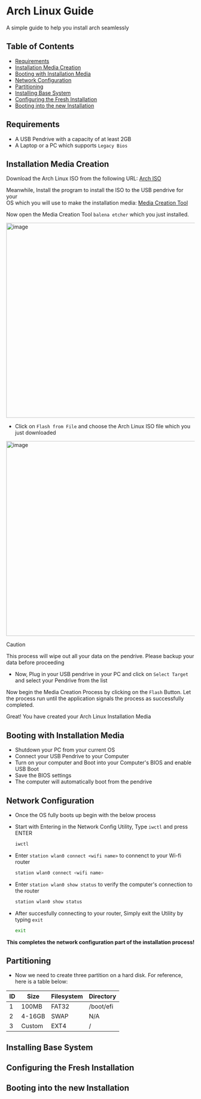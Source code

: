 # Arch Linux Guide

A simple guide to help you install arch seamlessly
## Table of Contents

- [Requirements](#Requirements)
- [Installation Media Creation](#Installation-Media-Creation)
- [Booting with Installation Media](#Booting-with-Installation-Media)
- [Network Configuration](#Network-Configuration)
- [Partitioning](#Partitioning)
- [Installing Base System](#Installation-Base-System)
- [Configuring the Fresh Installation](#Configuring-the-Fresh-Installation)
- [Booting into the new Installation](#Booting-into-the-new-Installation)

## Requirements

- A USB Pendrive with a capacity of at least 2GB
- A Laptop or a PC which supports `Legacy Bios`

## Installation Media Creation
<p> Download the Arch Linux ISO from the following URL: <a href="https://archlinux.org/download/" href="_blank">Arch ISO</a> </p>
<p>Meanwhile,
Install the program to install the ISO to the USB pendrive for your <br>
OS which you will use to make the installation media: <a href="https://etcher.balena.io/#download-etcher" href="_blank">Media Creation Tool</a>
</p>

Now open the Media Creation Tool `balena etcher` which you just installed.

<img width="520" alt="image" src="https://github.com/rohansharma-developer/arch-linux-guide/assets/107614947/ba951fae-c7c1-4cdd-a22c-14991fca98eb">

 - Click on `Flash from File` and choose the Arch Linux ISO file which you just downloaded

<img width="520" alt="image" src="https://github.com/rohansharma-developer/arch-linux-guide/assets/107614947/b1b6ac18-c8e6-48c2-b262-e0a5035813bb">

> [!CAUTION]
> This process will wipe out all your data on the pendrive. Please backup your data before proceeding

 - Now, Plug in your USB pendrive in your PC and click on `Select Target` and select your Pendrive from the list

Now begin the Media Creation Process by clicking on the `Flash` Button. Let the process run until the application signals the process as successfully completed.

Great! You have created your Arch Linux Installation Media

## Booting with Installation Media

 - Shutdown your PC from your current OS
 - Connect your USB Pendrive to your Computer
 - Turn on your computer and Boot into your Computer's BIOS and enable USB Boot
 - Save the BIOS settings
 - The computer will automatically boot from the pendrive

## Network Configuration

 - Once the OS fully boots up begin with the below process

 - Start with Entering in the Network Config Utility, Type `iwctl` and press ENTER
   ``` bash
   iwctl
   ```
 - Enter `station wlan0 connect <wifi name>` to connenct to your Wi-fi router
   ``` bash
   station wlan0 connect <wifi name>
   ```
 - Enter `station wlan0 show status` to verify the computer's connection to the router
   ``` bash
   station wlan0 show status
   ```
 - After succesfully connecting to your router, Simply exit the Utility by typing `exit`
   ``` bash
   exit
   ```
<center>

**This completes the network configuration part of the installation process!**

</center>

## Partitioning

 - Now we need to create three partition on a hard disk. For reference, here is a table below:

| ID | Size   | Filesystem | Directory |
| -- | ------ | ---------- | --------  |
| 1  | 100MB  |   FAT32    | /boot/efi |
| 2  | 4-16GB |   SWAP     | N/A       |
| 3  | Custom |   EXT4     | /         |

## Installing Base System
## Configuring the Fresh Installation
## Booting into the new Installation
